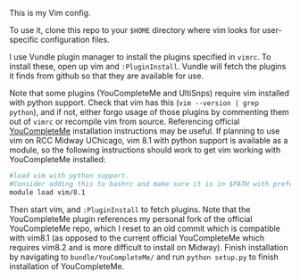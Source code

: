 This is my Vim config.

To use it, clone this repo to your `$HOME` directory where vim looks for user-specific configuration files.

I use Vundle plugin manager to install the plugins specified in `vimrc`. To install these, open up vim and `:PluginInstall`. Vundle will fetch the plugins it finds from github so that they are available for use.

Note that some plugins (YouCompleteMe and UltiSnps) require vim installed with python support. Check that vim has this (`vim --version | grep python`), and if not, either forgo usage of those plugins by commenting them out of `vimrc` or recompile vim from source. Referencing official [YouCompleteMe](https://github.com/ycm-core/YouCompleteMe) installation instructions may be useful. If planning to use vim on RCC Midway UChicago, vim 8.1 with python support is available as a module, so the following instructions should work to get vim working with YouCompleteMe installed:

```bash
#load vim with python support.
#Consider adding this to bashrc and make sure it is in $PATH with preference over other vim binaries
module load vim/8.1
```

Then start vim, and `:PluginInstall` to fetch plugins. Note that the YouCompleteMe plugin references my personal fork of the official YouCompleteMe repo, which I reset to an old commit which is compatible with vim8.1 (as opposed to the current official YouCompleteMe which requires vim8.2 and is more difficult to install on Midway). Finish installation by navigating to `bundle/YouCompleteMe/` and run  `python setup.py` to finish installation of YouCompleteMe.
